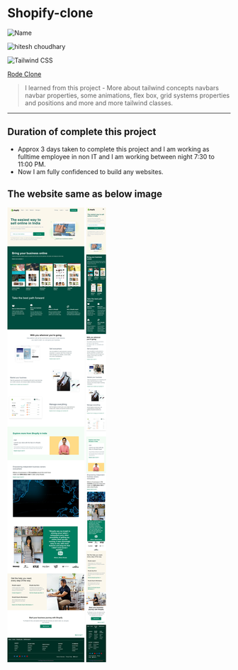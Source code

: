 # Shopify-clone

![Name](https://img.shields.io/badge/Name-VINOD%20KUMAR%20M-green)

![hitesh choudhary](https://img.shields.io/badge/Hitesh--Choudhary-Full--stack--JS--bootcamp-red)

![Tailwind CSS](https://img.shields.io/badge/Tailwind-CSS-orange)

[Rode Clone](https://vinod-shopify.netlify.app/)

>  I learned from this project
    -   More about tailwind concepts navbars navbar properties, some animations, flex box, grid systems properties and positions and more and more tailwind classes.
---

## Duration of complete this project

-   Approx 3 days taken to complete this project and I am working as fulltime employee in non IT and I am working between night 7:30 to 11:00 PM.
-   Now I am fully confidenced to build any websites.

## **The website same as below image**

![](./screenshots/desktop.jpeg)
![](./screenshots/mobile.jpeg)


